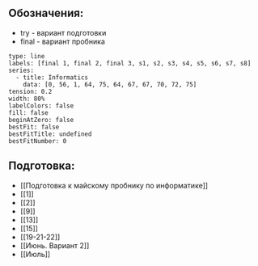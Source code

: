 ## Обозначения:
- try - вариант подготовки
- final - вариант пробника

```chart
type: line
labels: [final 1, final 2, final 3, s1, s2, s3, s4, s5, s6, s7, s8]
series:
  - title: Informatics
    data: [0, 56, 1, 64, 75, 64, 67, 67, 70, 72, 75]
tension: 0.2
width: 80%
labelColors: false
fill: false
beginAtZero: false
bestFit: false
bestFitTitle: undefined
bestFitNumber: 0
```

## Подготовка:
- [[Подготовка к майскому пробнику по информатике]]
- [[1]]
- [[2]]
- [[9]]
- [[13]]
- [[15]]
- [[19-21-22]]
- [[Июнь. Вариант 2]]
- [[Июль]]

